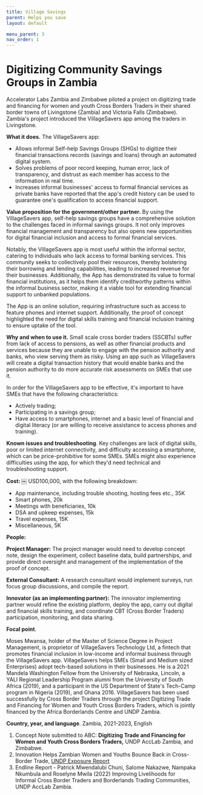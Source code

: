 ```yaml
---
title: Village Savings
parent: Helps you save
layout: default

menu_parent: 3
nav_order: 1
---
```


# Digitizing Community Savings Groups in Zambia

Accelerator Labs Zambia and Zimbabwe piloted a project on digitizing trade and financing for women and youth Cross Borders Traders in their shared border towns of Livingstone (Zambia) and Victoria Falls (Zimbabwe). Zambia's project introduced the VillageSavers app among the traders in Livingstone.

**What it does.**
 The VillageSavers app:

- Allows informal Self-help Savings Groups (SHGs) to digitize their financial transactions records (savings and loans) through an automated digital system.
- Solves problems of poor record keeping, human error, lack of transparency, and distrust as each member has access to the information in real time.
- Increases informal businesses' access to formal financial services as private banks have reported that the app's credit history can be used to guarantee one's qualification to access financial support.

**Value proposition for the government/other partner.**
 By using the VillageSavers app, self-help savings groups have a comprehensive solution to the challenges faced in informal savings groups. It not only improves financial management and transparency but also opens new opportunities for digital financial inclusion and access to formal financial services.

Notably, the VillageSavers app is most useful within the informal sector, catering to individuals who lack access to formal banking services. This community seeks to collectively pool their resources, thereby bolstering their borrowing and lending capabilities, leading to increased revenue for their businesses. Additionally, the App has demonstrated its value to formal financial institutions, as it helps them identify creditworthy patterns within the informal business sector, making it a viable tool for extending financial support to unbanked populations.

The App is an online solution, requiring infrastructure such as access to feature phones and internet support. Additionally, the proof of concept highlighted the need for digital skills training and financial inclusion training to ensure uptake of the tool.

**Why and when to use it.** Small scale cross border traders (SSCBTs) suffer from lack of access to pensions, as well as other financial products and services because they are unable to engage with the pension authority and banks, who view serving them as risky. Using an app such as VillageSavers will create a digital transaction history that would enable banks and the pension authority to do more accurate risk assessments on SMEs that use it.

In order for the VillageSavers app to be effective, it's important to have SMEs that have the following characteristics:

- Actively trading;
- Participating in a savings group;
- Have access to smartphones, internet and a basic level of financial and digital literacy (or are willing to receive assistance to access phones and training).

**Known issues and troubleshooting**. Key challenges are lack of digital skills, poor or limited internet connectivity, and difficulty accessing a smartphone, which can be price-prohibitive for some SMEs. SMEs might also experience difficulties using the app, for which they'd need technical and troubleshooting support.

**Cost: ￼** USD100,000, with the following breakdown:

- App maintenance, including trouble shooting, hosting fees etc., 35K
- Smart phones, 20k
- Meetings with beneficiaries, 10k
- DSA and upkeep expenses, 15k
- Travel expenses, 15K
- Miscellaneous, 5K

**People:**

**Project Manager:** The project manager would need to develop concept note, design the experiment, collect baseline data, build partnerships, and provide direct oversight and management of the implementation of the proof of concept.

**External Consultant:** A research consultant would implement surveys, run focus group discussions, and compile the report.

**Innovator (as an implementing partner):** The innovator implementing partner would refine the existing platform, deploy the app, carry out digital and financial skills training, and coordinate CBT (Cross Border Traders) participation, monitoring, and data sharing.

**Focal point**.

Moses Mwansa, holder of the Master of Science Degree in Project Management, is proprietor of VillageSavers Technology Ltd, a fintech that promotes financial inclusion in low-income and informal business through the VillageSavers app. VillageSavers helps SMEs (Small and Medium sized Enterprises) adopt tech-based solutions in their businesses. He is a 2021 Mandela Washington Fellow from the University of Nebraska, Lincoln, a YALI Regional Leadership Program alumni from the University of South Africa (2019), and a participant in the US Department of State's Tech-Camp program in Nigeria (2019), and Ghana 2016. VillageSavers has been used successfully by Cross Border Traders through the project Digitizing Trade and Financing for Women and Youth Cross Borders Traders, which is jointly financed by the Africa Borderlands Centre and UNDP Zambia.

**Country, year, and language**. Zambia, 2021-2023, English

1. Concept Note submitted to ABC: **Digitizing Trade and Financing for Women and Youth Cross Borders Traders,** UNDP AccLab Zambia, and Zimbabwe.
2. Innovation Helps Zambian Women and Youths Bounce Back in Cross-Border Trade, [UNDP Exposure Report](https://undpinzambia.exposure.co/innovation-helps-zambian-women-and-youths-bounce-back-in-crossborder-trade)
3. Endline Report - Patrick Mwendalubi Chuni, Salome Nakazwe, Nampaka Nkumbula and Roselyne Mwila (2022) Improving Livelihoods for Informal Cross Border Traders and Borderlands Trading Communities, UNDP AccLab Zambia.
